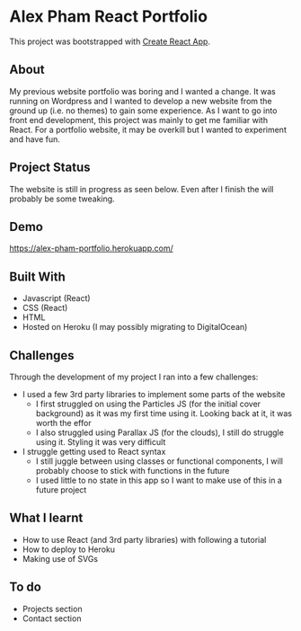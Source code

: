 # Alex Pham React Portfolio

This project was bootstrapped with [Create React App](https://github.com/facebook/create-react-app).

## About

My previous website portfolio was boring and I wanted a change. It was running on Wordpress and I wanted to develop a new website from the ground up (i.e. no themes) to gain some experience.
As I want to go into front end development, this project was mainly to get me familiar with React. For a portfolio website, it may be overkill but I wanted to experiment and have fun.

## Project Status

The website is still in progress as seen below. Even after I finish the will probably be some tweaking.

## Demo

https://alex-pham-portfolio.herokuapp.com/

## Built With
* Javascript (React)
* CSS (React)
* HTML
* Hosted on Heroku (I may possibly migrating to DigitalOcean)

## Challenges
Through the development of my project I ran into a few challenges:

* I used a few 3rd party libraries to implement some parts of the website
    * I first struggled on using the Particles JS (for the initial cover background) as it was my first time using it. Looking back at it, it was worth the effor
    * I also struggled using Parallax JS (for the clouds), I still do struggle using it. Styling it was very difficult
* I struggle getting used to React syntax
    * I still juggle between using classes or functional components, I will probably choose to stick with functions in the future
    * I used little to no state in this app so I want to make use of this in a future project

## What I learnt

* How to use React (and 3rd party libraries) with following a tutorial
* How to deploy to Heroku
* Making use of SVGs

## To do
* Projects section
* Contact section

